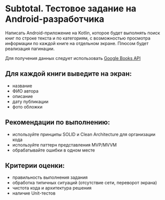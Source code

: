 # Subtotal. Тестовое задание на Android-разработчика

Написать Android-приложение на Kotlin, которое будет выполнять поиск книг по строке текста и по категориям, с возможностью просмотра информации по каждой книге на отдельном экране. Плюсом будет реализация пагинации.

Для получения данных следует использовать [Google Books API](https://developers.google.com/books/docs/v1/using)

## Для каждой книги выведите на экран:
* название
* ФИО автора
* описание
* дату публикации
* фото обложки

## Рекомендации по выполнению:
* используйте принципы SOLID и Clean Architecture для организации кода
* используйте паттерн представления MVP/MVVM
* обрабатывайте ошибки в одном месте

## Критерии оценки:
* правильность выполнения задания
* обработка типичных ситуаций (отсутствие сети, переворот экрана)
* чистота кода и архитектура решения
* наличие Unit-тестов
